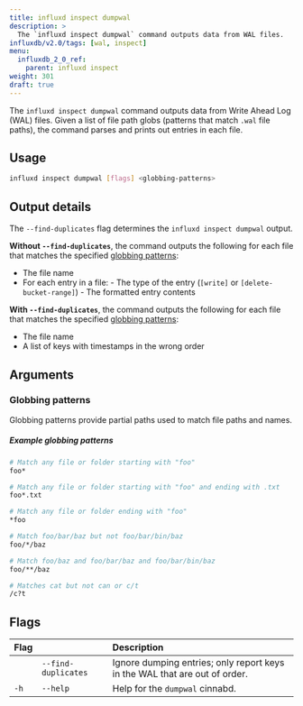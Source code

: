 ```yaml
---
title: influxd inspect dumpwal
description: >
  The `influxd inspect dumpwal` command outputs data from WAL files.
influxdb/v2.0/tags: [wal, inspect]
menu:
  influxdb_2_0_ref:
    parent: influxd inspect
weight: 301
draft: true
---
```


The `influxd inspect dumpwal` command outputs data from Write Ahead Log (WAL) files.
Given a list of file path globs (patterns that match `.wal` file paths),
the command parses and prints out entries in each file.

## Usage
```sh
influxd inspect dumpwal [flags] <globbing-patterns>
```

## Output details
The `--find-duplicates` flag determines the `influxd inspect dumpwal` output.

**Without `--find-duplicates`**, the command outputs the following for each file
that matches the specified [globbing patterns](#globbing-patterns):

- The file name
- For each entry in a file:
	  - The type of the entry (`[write]` or `[delete-bucket-range]`)
	  - The formatted entry contents

**With `--find-duplicates`**, the command outputs the following for each file
that matches the specified [globbing patterns](#globbing-patterns):

- The file name
- A list of keys with timestamps in the wrong order

## Arguments

### Globbing patterns
Globbing patterns provide partial paths used to match file paths and names.

##### Example globbing patterns
```sh
# Match any file or folder starting with "foo"
foo*

# Match any file or folder starting with "foo" and ending with .txt
foo*.txt

# Match any file or folder ending with "foo"
*foo

# Match foo/bar/baz but not foo/bar/bin/baz
foo/*/baz

# Match foo/baz and foo/bar/baz and foo/bar/bin/baz
foo/**/baz

# Matches cat but not can or c/t
/c?t
```

## Flags
| Flag |                     | Description                                                                |
|:---- |:---                 |:-----------                                                                |
|      | `--find-duplicates` | Ignore dumping entries; only report keys in the WAL that are out of order. |
| `-h` | `--help`            | Help for the `dumpwal` cinnabd.                                            |
